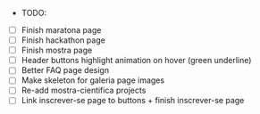 * TODO:

- [ ] Finish maratona page
- [ ] Finish hackathon page
- [ ] Finish mostra page
- [ ] Header buttons highlight animation on hover (green underline)
- [ ] Better FAQ page design
- [ ] Make skeleton for galeria page images
- [ ] Re-add mostra-cientifica projects
- [ ] Link inscrever-se page to buttons + finish inscrever-se page